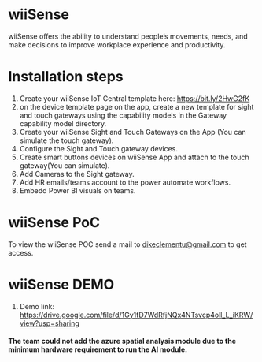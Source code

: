 # wiiSense
wiiSense offers the ability to understand people’s movements, needs, and make decisions to improve workplace experience and productivity.

# Installation steps
  1. Create your wiiSense IoT Central template here: https://bit.ly/2HwG2fK
  2. on the device template page on the app, create a new template for sight and touch gateways using the capability models in the Gateway capability model directory.
  3. Create your wiiSense Sight and Touch Gateways on the App (You can simulate the touch gateway).
  4. Configure the Sight and Touch gateway devices.
  5. Create smart buttons devices on wiiSense App and attach to the touch gateway(You can simulate).
  6. Add Cameras to the Sight gateway.
  7. Add HR emails/teams account to the power automate workflows.
  8. Embedd Power BI visuals on teams.
  
 # wiiSense PoC
  To view the wiiSense POC send a mail to dikeclementu@gmail.com to get access.
  
 # wiiSense DEMO
  1. Demo link: https://drive.google.com/file/d/1Gy1fD7WdRfjNQx4NTsvcp4oll_L_iKRW/view?usp=sharing
 <h4>The team could not add the azure spatial analysis module due to the minimum hardware requirement to run the AI module.<h4>

  
